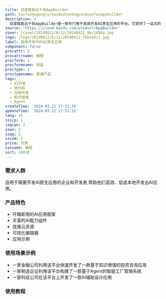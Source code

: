 ```yaml
---
title: 百度智能云千帆AppBuilder
path: kaifazhegongju/baiduzhinengyunqianfanappbuilder
description: >-
  百度智能云千帆AppBuilder是一款专门用于高效开发AI原生应用的平台。它提供了一站式的AI原生应用开发资源和工具,包括开箱即用的应用框架、丰富的AI能力组件以及连接云资源等。主要功能有:1.开源应用框架,如知识增强应用框架(RAG)、Agent框架等。2.丰富AI组件,如语音识别、TTS、文生图、向量引擎等。3.连接云资源,提供CPU/GPU计算、存储等服务。该平台降低了AI应用开发门槛,帮助企业高效开发AI原生应用。
source: 'https://cloud.baidu.com/product/AppBuilder'
cover: /cover/20240612/6/12/20240612_9bc1d50a.jpg
logo: /logo/20240612/6/12/20240612_fbb1e6c1.jpg
label: 高效开发你的AI原生应用
component: false
procattr: 5
procattrname: 编程
procform: 1
procformname: 网站
proctype: 1
proctypename: 普通产品
tags:
  - AI开发
  - 低代码
  - 应用开发
  - 知识增强
  - Agent
createTime: '2024-03-21 17:53:35'
updateTime: '2024-03-21 17:53:35'
lang: zh
isicp: 1
isqian: 2
iswx: 2
isqq: 2
iscom: 2
price: 付费
catname: 编程
sort: 28918
---
```




### 需求人群
适用于需要开发AI原生应用的企业和开发者,帮助他们高效、低成本地开发出AI应用。

### 产品特色
- 开箱即用的AI应用框架
- 丰富的AI能力组件
- 连接云资源
- 可视化编辑器
- 应用示例

### 使用场景示例
- 一家金融公司利用该平台快速开发了一款基于知识增强的投资咨询应用
- 一家制造企业利用该平台构建了一款基于Agent的智能工厂管理系统
- 一家科技公司在该平台上开发了一款AI辅助设计应用

### 使用教程


  
